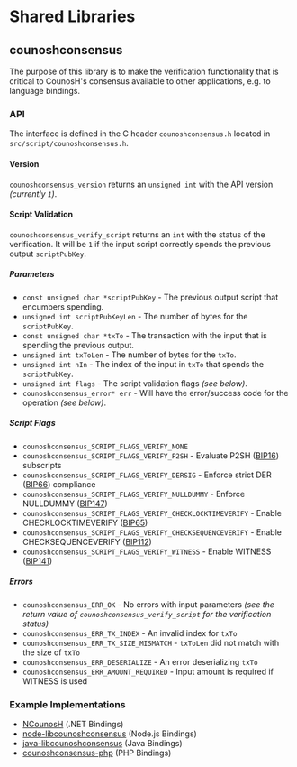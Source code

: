 Shared Libraries
================

## counoshconsensus

The purpose of this library is to make the verification functionality that is critical to CounosH's consensus available to other applications, e.g. to language bindings.

### API

The interface is defined in the C header `counoshconsensus.h` located in `src/script/counoshconsensus.h`.

#### Version

`counoshconsensus_version` returns an `unsigned int` with the API version *(currently `1`)*.

#### Script Validation

`counoshconsensus_verify_script` returns an `int` with the status of the verification. It will be `1` if the input script correctly spends the previous output `scriptPubKey`.

##### Parameters
- `const unsigned char *scriptPubKey` - The previous output script that encumbers spending.
- `unsigned int scriptPubKeyLen` - The number of bytes for the `scriptPubKey`.
- `const unsigned char *txTo` - The transaction with the input that is spending the previous output.
- `unsigned int txToLen` - The number of bytes for the `txTo`.
- `unsigned int nIn` - The index of the input in `txTo` that spends the `scriptPubKey`.
- `unsigned int flags` - The script validation flags *(see below)*.
- `counoshconsensus_error* err` - Will have the error/success code for the operation *(see below)*.

##### Script Flags
- `counoshconsensus_SCRIPT_FLAGS_VERIFY_NONE`
- `counoshconsensus_SCRIPT_FLAGS_VERIFY_P2SH` - Evaluate P2SH ([BIP16](https://github.com/counosh/bips/blob/master/bip-0016.mediawiki)) subscripts
- `counoshconsensus_SCRIPT_FLAGS_VERIFY_DERSIG` - Enforce strict DER ([BIP66](https://github.com/counosh/bips/blob/master/bip-0066.mediawiki)) compliance
- `counoshconsensus_SCRIPT_FLAGS_VERIFY_NULLDUMMY` - Enforce NULLDUMMY ([BIP147](https://github.com/counosh/bips/blob/master/bip-0147.mediawiki))
- `counoshconsensus_SCRIPT_FLAGS_VERIFY_CHECKLOCKTIMEVERIFY` - Enable CHECKLOCKTIMEVERIFY ([BIP65](https://github.com/counosh/bips/blob/master/bip-0065.mediawiki))
- `counoshconsensus_SCRIPT_FLAGS_VERIFY_CHECKSEQUENCEVERIFY` - Enable CHECKSEQUENCEVERIFY ([BIP112](https://github.com/counosh/bips/blob/master/bip-0112.mediawiki))
- `counoshconsensus_SCRIPT_FLAGS_VERIFY_WITNESS` - Enable WITNESS ([BIP141](https://github.com/counosh/bips/blob/master/bip-0141.mediawiki))

##### Errors
- `counoshconsensus_ERR_OK` - No errors with input parameters *(see the return value of `counoshconsensus_verify_script` for the verification status)*
- `counoshconsensus_ERR_TX_INDEX` - An invalid index for `txTo`
- `counoshconsensus_ERR_TX_SIZE_MISMATCH` - `txToLen` did not match with the size of `txTo`
- `counoshconsensus_ERR_DESERIALIZE` - An error deserializing `txTo`
- `counoshconsensus_ERR_AMOUNT_REQUIRED` - Input amount is required if WITNESS is used

### Example Implementations
- [NCounosH](https://github.com/NicolasDorier/NCounosH/blob/master/NCounosH/Script.cs#L814) (.NET Bindings)
- [node-libcounoshconsensus](https://github.com/bitpay/node-libcounoshconsensus) (Node.js Bindings)
- [java-libcounoshconsensus](https://github.com/dexX7/java-libcounoshconsensus) (Java Bindings)
- [counoshconsensus-php](https://github.com/Bit-Wasp/counoshconsensus-php) (PHP Bindings)
